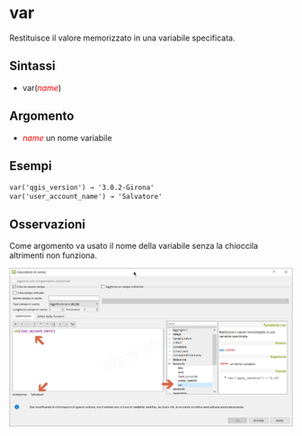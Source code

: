 # var

Restituisce il valore memorizzato in una variabile specificata.

## Sintassi

* var(*<span style="color:red;">name</span>*)

## Argomento

* *<span style="color:red;">name</span>* un nome variabile

## Esempi
```
var('qgis_version') → '3.0.2-Girona'
var('user_account_name') → 'Salvatore'
```

## Osservazioni

Come argomento va usato il nome della variabile senza la chioccila altrimenti non funziona.

![](/img/generale/var1.png)
